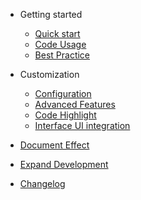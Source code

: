 - Getting started
  - [Quick start](start/quickstart.md "Quick start")
  - [Code Usage](start/javadoc.md "Code Usage")
  - [Best Practice](start/bestPractice.md "Best Practice")

- Customization
  - [Configuration](diy/config.md "Configuration")
  - [Advanced Features](diy/advancedFeatures.md)
  - [Code Highlight](diy/highlight.md)
  - [Interface UI integration](diy/integrated.md)
- [Document Effect](docsImages.md)
- [Expand Development](expand.md)
- [Changelog](changelog.md "Changelog")
